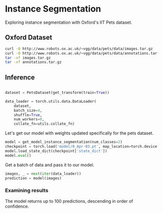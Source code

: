 # Instance Segmentation
Exploring instance segmentation with Oxford's IIT Pets dataset.

## Oxford Dataset
```bash
curl -O http://www.robots.ox.ac.uk/~vgg/data/pets/data/images.tar.gz
curl -O http://www.robots.ox.ac.uk/~vgg/data/pets/data/annotations.tar.gz
tar -xf images.tar.gz
tar -xf annotations.tar.gz
```

## Inference
```python

dataset = PetsDataset(get_transform(train=True))

data_loader = torch.utils.data.DataLoader(
    dataset, 
    batch_size=4, 
    shuffle=True, 
    num_workers=0, 
    collate_fn=utils.collate_fn)
```
Let's get our model with weights updated specifically for the pets dataset.
```python
model = get_model_instance_segmentation(num_classes=2)
checkpoint = torch.load('model/0_Apr-03.pt', map_location=torch.device('cpu'))
model.load_state_dict(checkpoint['state_dict'])
model.eval()
```
Get a batch of data and pass it to our model.
```python
images, _ = next(iter(data_loader))
prediction = model(images)
```
### Examining results
The model returns up to 100 predictions, descending in order of confidence.